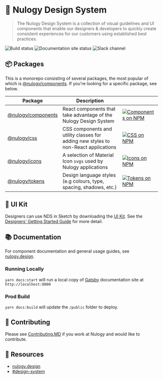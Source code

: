 # 🚚 Nulogy Design System

> The Nulogy Design System is a collection of visual guidelines and UI components that enable our designers & developers to quickly create consistent experiences for our customers using established best practices.

![Build status](https://img.shields.io/travis/com/nulogy/design-system?style=flat-square) ![Documentation site status](https://img.shields.io/netlify/6acbd77f-3248-4c04-9a44-58bc1a841f31?style=flat-square) ![Slack channel](https://img.shields.io/static/v1?label=slack&message=%23design-system&color=e01563&style=flat-square)

## 📦 Packages

This is a monorepo consisting of several packages, the most popular of which is [@nulogy/components](https://github.com/nulogy/design-system/tree/master/packages/components). If you're looking for a specific package, see below.

| Package                                                                              | Description                                                                        |                                                                                                                                             |
| ------------------------------------------------------------------------------------ | ---------------------------------------------------------------------------------- | ------------------------------------------------------------------------------------------------------------------------------------------- |
| [@nulogy/components](https://github.com/nulogy/design-system/tree/master/packages/components) | React components that take advantage of the Nulogy Design System                   | [![Components on NPM](https://img.shields.io/npm/v/@nulogy/components?style=flat-square)](https://www.npmjs.com/package/@nulogy/components) |
| [@nulogy/css](https://github.com/nulogy/design-system/tree/master/packages/css)               | CSS components and utility classes for adding new styles to non-React applications | [![CSS on NPM](https://img.shields.io/npm/v/@nulogy/css?style=flat-square)](https://www.npmjs.com/package/@nulogy/css)                      |
| [@nulogy/icons](https://github.com/nulogy/design-system/tree/master/packages/icons)           | A selection of Material Icon `svgs` used by Nulogy applications                    | [![Icons on NPM](https://img.shields.io/npm/v/@nulogy/icons?style=flat-square)](https://www.npmjs.com/package/@nulogy/icons)                |
| [@nulogy/tokens](https://github.com/nulogy/design-system/tree/master/packages/tokens)         | Design language styles (e.g colours, type, spacing, shadows, etc.)                 | [![Tokens on NPM](https://img.shields.io/npm/v/@nulogy/tokens?style=flat-square)](https://www.npmjs.com/package/@nulogy/tokens)             |

## 🎨 UI Kit

Designers can use NDS in Sketch by downloading the [UI Kit](https://share.goabstract.com/73221fd2-6626-43c8-b95c-e4bec74741ab). See the [Designers' Getting Started Guide](https://nulogy.design/guides/designers/) for more detail.

## 📚 Documentation

For component documentation and general usage guides, see [nulogy.design](http://nulogy.design).

### Running Locally

`yarn docs:start` will run a local copy of [Gatsby](https://gatsbyjs.org) documentation site at `http://localhost:8000`

### Prod Build

`yarn docs:build` will update the `/public` folder to deploy.

## 🙌 Contributing

Please see [Contributing.MD](https://github.com/nulogy/design-system/blob/master/CONTRIBUTING.md) if you work at Nulogy and would like to contribute.

## 🔗 Resources

- [nulogy.design](http://nulogy.design)
- [#design-system](slack://channel?team=T024N2KKA&id=CBAFQ4X7X)
